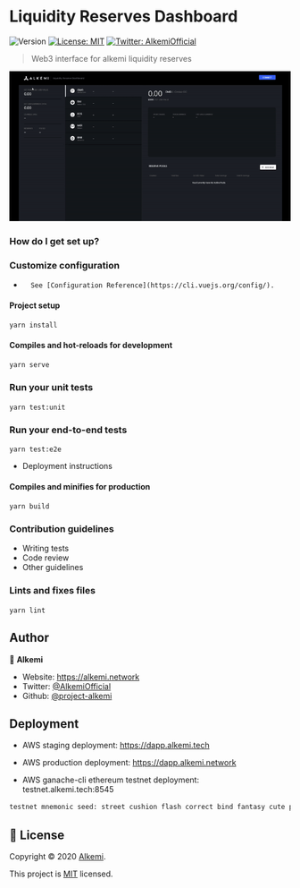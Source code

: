 # Liquidity Reserves Dashboard

![Version](https://img.shields.io/badge/version-1.0.0-blue.svg?cacheSeconds=2592000)
[![License: MIT](https://img.shields.io/badge/License-MIT-yellow.svg)](https://opensource.org/licenses/MIT)
[![Twitter: AlkemiOfficial](https://img.shields.io/twitter/follow/AlkemiOfficial.svg?style=social)](https://twitter.com/AlkemiOfficial)

> Web3 interface for alkemi liquidity reserves

![Liquidity Dashboard](/docs/assets/liquidity-dashboard2.gif)

### How do I get set up?

### Customize configuration

-       See [Configuration Reference](https://cli.vuejs.org/config/).

#### Project setup

    yarn install

#### Compiles and hot-reloads for development

    yarn serve

### Run your unit tests

    yarn test:unit

### Run your end-to-end tests

    yarn test:e2e

-   Deployment instructions

#### Compiles and minifies for production

    yarn build

### Contribution guidelines

-   Writing tests
-   Code review
-   Other guidelines

### Lints and fixes files

    yarn lint

## Author

👤 **Alkemi**

-   Website: <https://alkemi.network>
-   Twitter: [@AlkemiOfficial](https://twitter.com/AlkemiOfficial)
-   Github: [@project-alkemi](https://github.com/project-alkemi)

## Deployment

-   AWS staging deployment: <https://dapp.alkemi.tech>

-   AWS production deployment: <https://dapp.alkemi.network>

-   AWS ganache-cli ethereum testnet deployment: testnet.alkemi.tech:8545

```sh
testnet mnemonic seed: street cushion flash correct bind fantasy cute pitch typical south anchor glue
```

## 📝 License

Copyright © 2020 [Alkemi](https://github.com/project-alkemi).

This project is [MIT](https://opensource.org/licenses/MIT) licensed.
